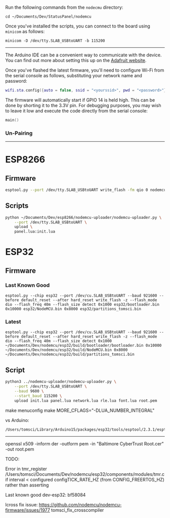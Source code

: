 Run the following commands from the `nodecmu` directory:

    cd ~/Documents/Dev/StatusPanel/nodemcu

Once you've installed the scripts, you can connect to the board using `minicom` as follows:

    minicom -D /dev/tty.SLAB_USBtoUART -b 115200
    
---

The Arduino IDE can be a convenient way to communicate with the device. You can find out more about setting this up on the [Adafruit website](https://learn.adafruit.com/adafruit-huzzah32-esp32-feather/using-with-arduino-ide).

Once you've flashed the latest firmware, you'll need to configure Wi-Fi from the serial console as follows, substituting your network name and password:

```lua
wifi.sta.config({auto = false, ssid = "<yourssid>", pwd = "<password>"}, true)
```

The firmware will automatically start if GPIO 14 is held high. This can be done by shorting it to the 3.3V pin. For debugging purposes, you may wish to leave it low and execute the code directly from the serial console:

```lua
main()
```

### Un-Pairing

---

# ESP8266

## Firmware

```bash
esptool.py --port /dev/tty.SLAB_USBtoUART write_flash -fm qio 0 nodemcu-master-12-modules-2018-09-29-16-30-32-integer.bin
```

## Scripts

```bash
python ~/Documents/Dev/esp8266/nodemcu-uploader/nodemcu-uploader.py \
    --port /dev/tty.SLAB_USBtoUART \
    upload \
    panel.lua:init.lua
```

# ESP32

## Firmware

### Last Known Good

    esptool.py --chip esp32 --port /dev/cu.SLAB_USBtoUART --baud 921600 --before default_reset --after hard_reset write_flash -z --flash_mode dio --flash_freq 40m --flash_size detect 0x1000 esp32/bootloader.bin 0x10000 esp32/NodeMCU.bin 0x8000 esp32/partitions_tomsci.bin

### Latest

    esptool.py --chip esp32 --port /dev/cu.SLAB_USBtoUART --baud 921600 --before default_reset --after hard_reset write_flash -z --flash_mode dio --flash_freq 40m --flash_size detect 0x1000 ~/Documents/Dev/nodemcu/esp32/build/bootloader/bootloader.bin 0x10000 ~/Documents/Dev/nodemcu/esp32/build/NodeMCU.bin 0x8000 ~/Documents/Dev/nodemcu/esp32/build/partitions_tomsci.bin

## Script

```bash
python3 ../nodemcu-uploader/nodemcu-uploader.py \
    --port /dev/tty.SLAB_USBtoUART \
    --baud 9600 \
    --start_baud 115200 \
    upload init.lua panel.lua network.lua rle.lua font.lua root.pem
```

make menuconfig
make MORE_CFLAGS="-DLUA_NUMBER_INTEGRAL"

vs Arduino:

```bash
/Users/tomsci/Library/Arduino15/packages/esp32/tools/esptool/2.3.1/esptool --chip esp32 --port /dev/cu.SLAB_USBtoUART --baud 921600 --before default_reset --after hard_reset write_flash -z --flash_mode dio --flash_freq 80m --flash_size detect 0xe000 /Users/tomsci/Library/Arduino15/packages/esp32/hardware/esp32/1.0.0/tools/partitions/boot_app0.bin 0x1000 /Users/tomsci/Library/Arduino15/packages/esp32/hardware/esp32/1.0.0/tools/sdk/bin/bootloader_dio_80m.bin 0x10000 /var/folders/h2/xybvrtgs07g17_yvy7njh2tc0000gn/T/arduino_build_680606/epd7in5b-demo.ino.bin 0x8000 /var/folders/h2/xybvrtgs07g17_yvy7njh2tc0000gn/T/arduino_build_680606/epd7in5b-demo.ino.partitions.bin 
```

---

openssl x509 -inform der -outform pem -in "Baltimore CyberTrust Root.cer" -out root.pem


TODO:

Error in tmr_register /Users/tomsci/Documents/Dev/nodemcu/esp32/components/modules/tmr.c if interval < configured configTICK_RATE_HZ (from CONFIG_FREERTOS_HZ) rather than asserting

Last known good dev-esp32: bf58084


lcross fix issue:
https://github.com/nodemcu/nodemcu-firmware/issues/1977
tomsci_fix_crosscompiler


